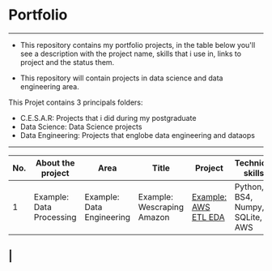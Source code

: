# Portfolio

---

- This repository contains my portfolio projects, in the table below you'll see a description with the project name, skills that i use in, links to project and the status them.
 
- This repository will contain projects in data science and data engineering area.


This Projet contains 3 principals folders:

- C.E.S.A.R: Projects that i did during my postgraduate
- Data Science: Data Science projects
- Data Engineering: Projects that englobe data engineering and dataops 

---
| No. |    About the project  |Area|            Title                 |        Project       | Technical skills       |  Completed   |
|---- |   -------------------- |---| ------------------------------ |     -------------   |--------------- |  ---------   |
|1    |   Example: Data Processing   | Example: Data Engineering |     Example: Wescraping Amazon  | [Example: AWS ETL EDA ](https://google.com)    | Python, BS4, Numpy, SQLite, AWS |       &#9745;  &#10064;
|
---


<!--- |7    |   Machine Learning for Process Optimization  | Delivery time prediction   | [Predicting total delivery time for delivery optimization]()           | Python, Scikit-learn, Pandas, Seaborn, XGBoost |       &#9744; | --->

